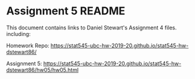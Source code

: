 # Assignment 5 README

This document contains links to Daniel Stewart's Assignment 4 files. including:

Homework Repo:
https://stat545-ubc-hw-2019-20.github.io/stat545-hw-dstewart86/

Assignment 5:
https://stat545-ubc-hw-2019-20.github.io/stat545-hw-dstewart86/hw05/hw05.html


